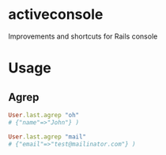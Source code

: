 activeconsole
=============

Improvements and shortcuts for Rails console

Usage
=======

Agrep
-----

```ruby
User.last.agrep "oh"
# {"name"=>"John"} )

User.last.agrep "mail"
# {"email"=>"test@mailinator.com"} )
```
